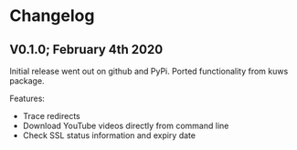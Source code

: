 # Changelog

## V0.1.0; February 4th 2020

Initial release went out on github and PyPi. Ported functionality from kuws package.

Features:

- Trace redirects
- Download YouTube videos directly from command line
- Check SSL status information and expiry date
